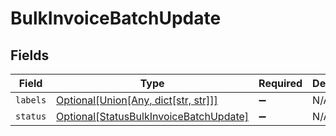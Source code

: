 # BulkInvoiceBatchUpdate


## Fields

| Field                                                                                         | Type                                                                                          | Required                                                                                      | Description                                                                                   |
| --------------------------------------------------------------------------------------------- | --------------------------------------------------------------------------------------------- | --------------------------------------------------------------------------------------------- | --------------------------------------------------------------------------------------------- |
| `labels`                                                                                      | [Optional[Union[Any, dict[str, str]]]](../../models/shared/bulkinvoicebatchupdatelabels.md)   | :heavy_minus_sign:                                                                            | N/A                                                                                           |
| `status`                                                                                      | [Optional[StatusBulkInvoiceBatchUpdate]](../../models/shared/statusbulkinvoicebatchupdate.md) | :heavy_minus_sign:                                                                            | N/A                                                                                           |